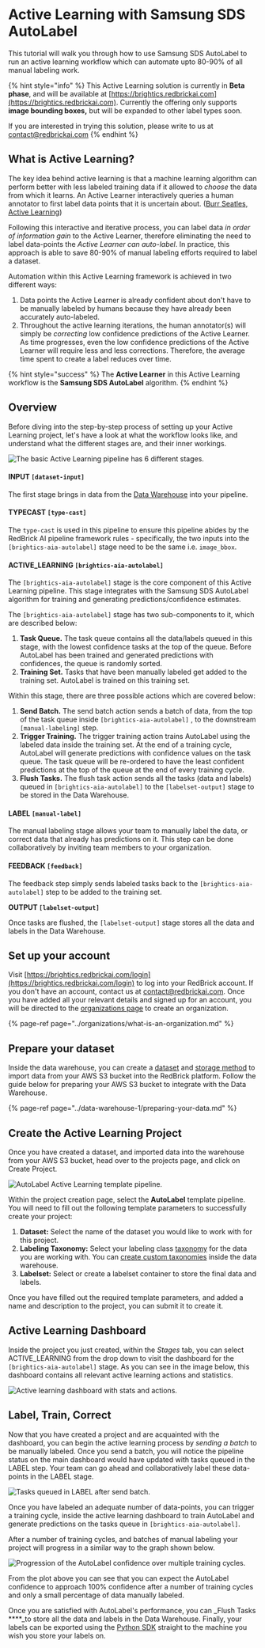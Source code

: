 # Active Learning with Samsung SDS AutoLabel

This tutorial will walk you through how to use Samsung SDS AutoLabel to run an active learning workflow which can automate upto 80-90% of all manual labeling work.  

{% hint style="info" %}
This Active Learning solution is currently in **Beta phase**, and will be available at [https://brightics.redbrickai.com](https://brightics.redbrickai.com). Currently the offering only supports **image bounding boxes,** but will be expanded to other label types soon. 

If you are interested in trying this solution, please write to us at [contact@redbrickai.com](mailto:contact@redbrickai.com)
{% endhint %}

## **What is Active Learning?**

The key idea behind active learning is that a machine learning algorithm can perform better with less labeled training data if it allowed to _choose_ the data from which it learns. An Active Learner interactively queries a human annotator to first label data points that it is uncertain about. \([Burr Seatles, Active Learning](https://www.morganclaypool.com/doi/pdf/10.2200/S00429ED1V01Y201207AIM018)\)  
  
Following this interactive and iterative process, you can label data _in order of information gain_ to the Active Learner, therefore eliminating the need to label data-points the _Active Learner can auto-label_. In practice, this approach is able to save 80-90% of manual labeling efforts required to label a dataset.  
  
Automation within this Active Learning framework is achieved in two different ways: 

1. Data points the Active Learner is already confident about don't have to be manually labeled by humans because they have already been accurately auto-labeled.  
2. Throughout the active learning iterations, the human annotator\(s\) will simply be _correcting_ low confidence predictions of the Active Learner. As time progresses, even the low confidence predictions of the Active Learner will require less and less corrections. Therefore, the average time spent to create a label reduces over time. 

{% hint style="success" %}
The **Active Learner** in this Active Learning workflow is the **Samsung SDS AutoLabel** algorithm. 
{% endhint %}

## Overview

Before diving into the step-by-step process of setting up your Active Learning project, let's have a look at what the workflow looks like, and understand what the different stages are, and their inner workings. 

![The basic Active Learning pipeline has 6 different stages.](../.gitbook/assets/2_1_input.png)

#### INPUT `[dataset-input]`

The first stage brings in data from the [Data Warehouse](../data-warehouse-1/overview.md) into your pipeline.

#### TYPECAST `[type-cast]`

The `type-cast` is used in this pipeline to ensure this pipeline abides by the RedBrick AI pipeline framework rules - specifically, the two inputs into the `[brightics-aia-autolabel]` stage need to be the same i.e. `image_bbox`.

#### ACTIVE\_LEARNING `[brightics-aia-autolabel]`

The `[brightics-aia-autolabel]` stage is the core component of this Active Learning pipeline. This stage integrates with the Samsung SDS AutoLabel algorithm for training and generating predictions/confidence estimates.   
  
The `[brightics-aia-autolabel]` stage has two sub-components to it, which are described below:

1. **Task Queue.** The task queue contains all the data/labels queued in this stage, with the lowest confidence tasks at the top of the queue. Before AutoLabel has been trained and generated predictions with confidences, the queue is randomly sorted.  
2. **Training Set.** Tasks that have been manually labeled get added to the training set. AutoLabel is trained on this training set.

Within this stage, there are three possible actions which are covered below: 

1. **Send Batch.** The send batch action sends a batch of data, from the top of the task queue inside `[brightics-aia-autolabel]` , to the downstream `[manual-labeling]` step.  
2. **Trigger Training.** The trigger training action trains AutoLabel using the labeled data inside the training set. At the end of a training cycle, AutoLabel will generate predictions with confidence values on the task queue. The task queue will be re-ordered to have the least confident predictions at the top of the queue at the end of every training cycle.  
3. **Flush Tasks.** The flush task action sends all the tasks \(data and labels\) queued in `[brightics-aia-autolabel]` to the `[labelset-output]` stage to be stored in the Data Warehouse. 

#### LABEL `[manual-label]`

The manual labeling stage allows your team to manually label the data, or correct data that already has predictions on it. This step can be done collaboratively by inviting team members to your organization.

#### FEEDBACK `[feedback]`

The feedback step simply sends labeled tasks back to the `[brightics-aia-autolabel]` step to be added to the training set. 

**OUTPUT `[labelset-output]`**

Once tasks are flushed, the `[labelset-output]` stage stores all the data and labels in the Data Warehouse.

##  Set up your account

Visit [https://brightics.redbrickai.com/login](https://brightics.redbrickai.com/login) to log into your RedBrick account. If you don't have an account, contact us at [contact@redbrickai.com](mailto:contact@redbrickai.com). Once you have added all your relevant details and signed up for an account, you will be directed to the [organizations page](../organizations/what-is-an-organization.md) to create an organization. 

{% page-ref page="../organizations/what-is-an-organization.md" %}

## Prepare your dataset

Inside the data warehouse, you can create a [dataset](../data-warehouse-1/creating.md#datasets) and [storage method](../data-warehouse-1/storage-methods.md) to import data from your AWS S3 bucket into the RedBrick platform. Follow the guide below for preparing your AWS S3 bucket to integrate with the Data Warehouse.

{% page-ref page="../data-warehouse-1/preparing-your-data.md" %}

## Create the Active Learning Project

Once you have created a dataset, and imported data into the warehouse from your AWS S3 bucket, head over to the projects page, and click on Create Project.

![AutoLabel Active Learning template pipeline.](../.gitbook/assets/2_create_project-2x.png)

Within the project creation page, select the **AutoLabel** template pipeline. You will need to fill out the following template parameters to successfully create your project: 

1. **Dataset:** Select the name of the dataset you would like to work with for this project.  
2. **Labeling Taxonomy:** Select your labeling class [taxonomy](../data-warehouse-1/taxonomies.md) for the data you are working with. You can [create custom taxonomies](../data-warehouse-1/taxonomies.md#creating-a-taxonomy) inside the data warehouse.  
3. **Labelset:** Select or create a labelset container to store the final data and labels. 

Once you have filled out the required template parameters, and added a name and description to the project, you can submit it to create it. 

## Active Learning Dashboard

Inside the project you just created, within the _Stages_ tab, you can select ACTIVE\_LEARNING from the drop down to visit the dashboard for the `[brightics-aia-autolabel]` stage. As you can see in the image below, this dashboard contains all relevant active learning actions and statistics.

![Active learning dashboard with stats and actions.](../.gitbook/assets/send_batch-2x.png)

## Label, Train, Correct

Now that you have created a project and are acquainted with the dashboard, you can begin the active learning process by _sending a batch_ to be manually labeled. Once you send a batch, you will notice the pipeline status on the main dashboard would have updated with tasks queued in the LABEL step. Your team can go ahead and collaboratively label these data-points in the LABEL stage. 

![Tasks queued in LABEL after send batch.](../.gitbook/assets/dash_after_send-2x.png)

Once you have labeled an adequate number of data-points, you can trigger a training cycle, inside the active learning dashboard to train AutoLabel and generate predictions on the tasks queue in `[brightics-aia-autolabel]`.   
  
After a number of training cycles, and batches of manual labeling your project will progress in a similar way to the graph shown below. 

![Progression of the AutoLabel confidence over multiple training cycles. ](../.gitbook/assets/after_flush-2x.png)

From the plot above you can see that you can expect the AutoLabel confidence to approach 100% confidence after a number of training cycles and only a small percentage of data manually labeled.   
  
Once you are satisfied with AutoLabel's performance, you can _Flush Tasks ****_to store all the data and labels in the Data Warehouse. Finally, your labels can be exported using the [Python SDK](../python-sdk/labelset/) straight to the machine you wish you store your labels on.

